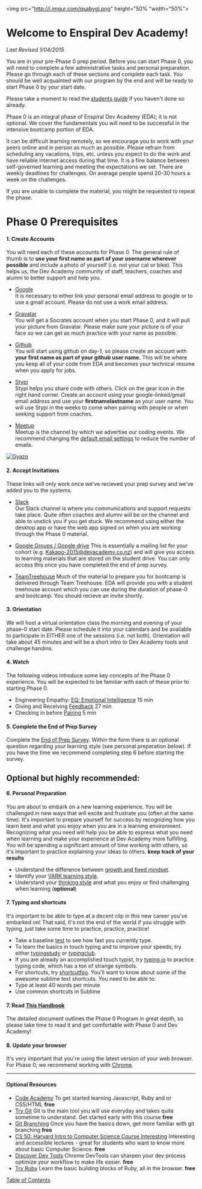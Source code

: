 <img src="http://i.imgur.com/qsabygI.png" height="50% "width="50%">

# Welcome to Enspiral Dev Academy!
*Last Revised 1/04/2015*

You are in your pre-Phase 0 prep period. Before you can start Phase 0, you will need to complete a few administrative tasks and personal preparation. Please go through each of these sections and complete each task. You should be well acquainted with our program by the end and will be ready to start Phase 0 by your start date.

Please take a moment to read the [students guide](https://drive.google.com/file/d/0B5aB0OHeInzgODlnR2hQZXk3c0U/view?usp=sharing) if you haven't done so already.   
  
Phase 0 is an integral phase of Enspiral Dev Academy (EDA); it is not optional. We cover the fundamentals you will need to be successful in the intensive bootcamp portion of EDA.

It can be difficult learning remotely, so we encourage you to work with your peers online and in person as much as possible. Please refrain from scheduling any vacations, trips, etc. unless you expect to do the work and have reliable internet access during that time. It is a fine balance between self-governed learning and meeting the expectations we set. There are weekly deadlines for challenges. On average people spend 20-30 hours a week on the challenges.  

If you are unable to complete the material, you might be requested to repeat the phase. 

<!-- #### Choose your stream 
You will need to know which stream you are wanting to be in (Ruby or C# .NET) before phase-0 begins. If you don't know yet which stream you will be in, please check out the [stream requirements](/stream-requirements.md) -->

# Phase 0 Prerequisites

#### 1. Create Accounts
You will need each of these accounts for Phase 0. The general rule of thumb is to **use your first name as part of your username wherever possible** and include a photo of yourself (i.e. not your cat or bike). This helps us, the Dev Academy community of staff, teachers, coaches and alumni to better support and help you. 

- [Google](https://accounts.google.com/Signup)<br> It is necessary to either link your personal email address to google or to use a gmail account. Please do not use a work email address. 

- [Gravatar](http://en.gravatar.com/)<br> You will get a Socrates account when you start Phase 0, and it will pull your picture from Gravatar. Please make sure your picture is of your face so we can get as much practice with your name as possible. 

- [Github](https://github.com/)<br> You will start using github on day-1, so please create an account with **your first name as part of your github user name.** This will be where you keep all of your code from EDA and becomes your technical resume when you apply for jobs.

- [Stypi](http://stypi.com)<br> Stypi helps you share code with others. Click on the gear icon in the right hand corner. Create an account using your google-linked/gmail email address and use your **firstnamelastname** as your user name. You will use Stypi in the weeks to come when pairing with people or when seeking support from coaches. 

- [Meetup](http://www.meetup.com/Enspiral-Dev-Academy-Meetup/)<br> Meetup is the channel by which we advertise our coding events. We recommend changing the [default email settings](http://www.meetup.com/account/comm/) to reduce the number of emails.   
  
[![Gyazo](http://i.gyazo.com/e0c8b3c2e164162d2e021619aee97881.gif)](http://gyazo.com/e0c8b3c2e164162d2e021619aee97881)
  
  

#### 2. Accept Invitations
These links will only work once we've recieved your prep survey and we've added you to the systems. 

- [Slack](/slack.md)<br> Our Slack channel is where you communications and support requests take place. Quite often coaches and alumni will be on the channel and able to unstick you if you get stuck. We recommend using either the desktop app or have the web app signed on when you are working through the Phase 0 material.  

- [Google Groups / Google drive](https://drive.google.com/a/enspiral.com/folderview?id=0B5aB0OHeInzgeWZoQm9VaWJQeWc&usp=sharing)
This is essentially a mailing list for your cohort (e.g. Kakapo-2015@devacademy.co.nz) and will give you access to learning materials that are stored on the student drive. You can only access this once you have completed the end of prep survey. 

- [TeamTreehouse](treehouse.md)
Much of the material to prepare you for bootcamp is delivered through Team Treehouse. EDA will provide you with a student treehouse account which you can use during the duration of phase-0 and bootcamp. You should recieve an invite shortly.

#### 3. Orientation 
We will host a virtual orientation class the morning and evening of your phase-0 start date. Please schedule it into your calendars and be available to participate in EITHER one of the sessions (i.e. not both). Orientation will take about 45 minutes and will be a short intro to Dev Academy tools and challenge handins.  

#### 4. Watch
The following videos introduce some key concepts of the Phase 0 experience.
You will be expected to be familiar with each of these prior to starting Phase 0.

- Engineering Empathy: [EQ: Emotional Intelligence](https://vimeo.com/99779530) 15 min
- Giving and Receiving [Feedback](https://vimeo.com/99780302) 27 min
- Checking in before [Pairing](https://vimeo.com/76662569) 5 min

#### 5. Complete the End of Prep Survey
Complete the [End of Prep Survey](https://docs.google.com/forms/d/1-MW9w5sHtyWZCoFFyDoIqFU8xgDClGIQug2ufACy0-4/viewform). Within the form there is an optional question regarding your learning style (see personal preperation below). If you have the time we recommend completing step 6 before starting the survey. 


## Optional but highly recommended:

#### 6. Personal Preparation 

You are about to embark on a new learning experience. You will be challenged in new ways that will excite and frustrate you (often at the same time). It's important to prepare yourself for success by recognizing how you learn best and what you enjoy when you are in a learning environment. Recognizing what you need will help you be able to express what you need when learning and make your experience at Dev Academy more fulfilling. You will be spending a significant amount of time working with others, so it's important to practice explaining your ideas to others. **keep track of your results**

- Understand the difference between <a href="http://examinedexistence.com/carol-dweck-on-fixed-mindset-vs-growth-mindset/" target="_blank">growth and fixed mindset</a>.
- Identify your
<a href="http://www.vark-learn.com/english/page.asp?p=questionnaire" target="_blank">VARK learning style</a>.
- Understand your <a href="http://www.thelearningweb.net/personalthink.html" target="_blank">thinking style</a> and what you enjoy or find challenging when learning (**optional**)

#### 7. Typing and shortcuts
It's important to be able to type at a decent clip in this new career you've embarked on! That said, it's not the end of the world if you struggle with typing, just take some time to practice, practice, practice!

- Take a baseline [test](http://www.typingtest.com/index.html) to see how fast you currently type.
- To learn the basics in touch typing and to improve your speeds, try either [typingstudy](http://www.typingstudy.com/lesson/1/part/1) or [typingclub](http://www.typingclub.com/typing-qwerty-en.html).
- If you are already an accomplished touch typist, try [typing.io](https://typing.io/) to practice typing code, which has a ton of strange symbols.
- For shortcuts, try [shortcutfoo](shortcutfoo.com). You'll want to know about some of the awesome sublime text shortcuts.
You need to be able to:
 - Type at least 40 words per minute
 - Use common shortcuts in Sublime  

#### 7. Read [This Handbook](readme.md)  
The detailed document outlines the Phase 0 Program in great depth, so please take time to read it and get comfortable with Phase 0 and Dev Academy!   

#### 8. Update your browser
It's very important that you're using the latest version of your web browser. For Phase 0, we recommend working with [Chrome](https://www.google.com/chrome/browser/).</br>  
  


-------------------

#### Optional Resources 
- [Code Academy](http://www.codecademy.com/learn) To get started learning Javascript, Ruby and or CSS/HTML **free**
- [Try Git](https://www.codeschool.com/courses/try-git) Git is the main tool you will use everyday and takes quite sometime to understand. Get started early with this course **free**
- [Git Branching](http://pcottle.github.io/learnGitBranching/) Once you have the basics down, get more familiar with git branching **free**
- [CS 50: Harvard Intro to Computer Science Course Interesting](https://cs50.harvard.edu/) Interesting and accessible lectures - great for students who want to know more about basic Computer Science. **free**
- [Discover Dev Tools](https://www.codeschool.com/courses/discover-devtools) Chrome DevTools can sharpen your dev process optimize your workflow to make life easier. **free**
- [Try Ruby](https://www.codeschool.com/courses/try-ruby) Learn the basic building blocks of Ruby, all in the browser. **free**
 


[Table of Contents](readme.md)
